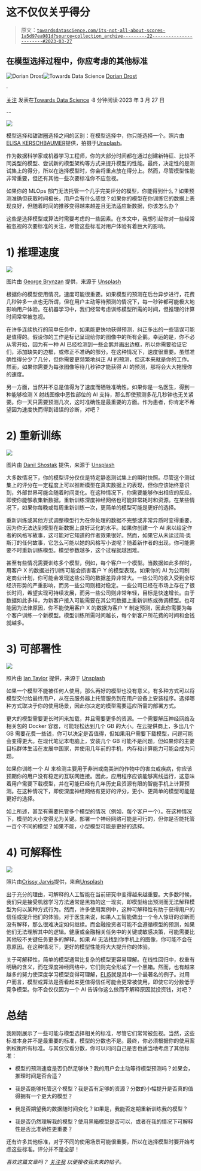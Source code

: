 # 这不仅仅关乎得分

> 原文：[`towardsdatascience.com/its-not-all-about-scores-1a5d97ea981d?source=collection_archive---------22-----------------------#2023-03-27`](https://towardsdatascience.com/its-not-all-about-scores-1a5d97ea981d?source=collection_archive---------22-----------------------#2023-03-27)

## 在模型选择过程中，你应考虑的其他标准

[](https://medium.com/@doriandrost?source=post_page-----1a5d97ea981d--------------------------------)![Dorian Drost](https://medium.com/@doriandrost?source=post_page-----1a5d97ea981d--------------------------------)[](https://towardsdatascience.com/?source=post_page-----1a5d97ea981d--------------------------------)![Towards Data Science](https://towardsdatascience.com/?source=post_page-----1a5d97ea981d--------------------------------) [Dorian Drost](https://medium.com/@doriandrost?source=post_page-----1a5d97ea981d--------------------------------)

·

[关注](https://medium.com/m/signin?actionUrl=https%3A%2F%2Fmedium.com%2F_%2Fsubscribe%2Fuser%2F1d49ea537d1c&operation=register&redirect=https%3A%2F%2Ftowardsdatascience.com%2Fits-not-all-about-scores-1a5d97ea981d&user=Dorian+Drost&userId=1d49ea537d1c&source=post_page-1d49ea537d1c----1a5d97ea981d---------------------post_header-----------) 发表在[Towards Data Science](https://towardsdatascience.com/?source=post_page-----1a5d97ea981d--------------------------------) ·8 分钟阅读·2023 年 3 月 27 日

--

[](https://medium.com/m/signin?actionUrl=https%3A%2F%2Fmedium.com%2F_%2Fbookmark%2Fp%2F1a5d97ea981d&operation=register&redirect=https%3A%2F%2Ftowardsdatascience.com%2Fits-not-all-about-scores-1a5d97ea981d&source=-----1a5d97ea981d---------------------bookmark_footer-----------)![](img/c31db6f4c5aafd7f57312b3f605a67bb.png)

模型选择和甜甜圈选择之间的区别：在模型选择中，你只能选择一个。照片由[ELISA KERSCHBAUMER](https://unsplash.com/@__elisa__?utm_source=medium&utm_medium=referral)提供，拍摄于[Unsplash](https://unsplash.com/?utm_source=medium&utm_medium=referral)。

作为数据科学家或机器学习工程师，你的大部分时间都在通过创建新特征、比较不同类型的模型、尝试新的模型架构等方式来提升模型的性能。最终，决定性的是测试集上的得分，所以在选择模型时，你会将重点放在得分上。然而，尽管模型性能非常重要，但还有其他一些次要标准你不应忽视。

如果你的 MLOps 部门无法托管一个几乎完美评分的模型，你能得到什么？如果预测准确但获取时间极长，用户会有什么感觉？如果你的模型在你训练它的数据上表现良好，但随着时间的推移变得越来越差且无法适应新数据，你该怎么办？

这些是选择模型或算法时需要考虑的一些因素。在本文中，我想引起你对一些经常被忽视的次要标准的关注，尽管这些标准对用户体验有着巨大的影响。

# 1) 推理速度

![](img/056eab5ae327a83dc92ed8358ca22906.png)

图片由 [George Brynzan](https://unsplash.com/@nitros?utm_source=medium&utm_medium=referral) 提供，来源于 [Unsplash](https://unsplash.com/?utm_source=medium&utm_medium=referral)

根据你的模型使用情况，速度可能很重要。如果模型的预测在后台异步进行，花费几秒钟多一点也无所谓，但在用户主动等待预测的情况下，每一秒钟都可能极大地影响用户体验。在机器学习中，我们经常考虑训练模型所需的时间，但推理的计算时间常常被忽视。

在许多连续执行的简单任务中，如果能更快地获得预测，纠正多出的一些错误可能是值得的。假设你的工作是标记呈现给你的图像中的所有企鹅。幸运的是，你不必从零开始，因为有一种 AI 已经检测到一些企鹅并画出边框，所以你需要验证它们，添加缺失的边框，或修正不准确的部分。在这种情况下，速度很重要。虽然准确性得分少了几分，但你需要更频繁地纠正 AI 的预测，但这本来就是你的工作。然而，如果你需要为每张图像等待几秒钟才能获得 AI 的预测，那将会大大拖慢你的速度。

另一方面，当然并不总是值得为了速度而牺牲准确性。如果你是一名医生，得到一种能够检测 X 射线图像中恶性部位的 AI 支持，那么即使预测多花几秒钟也无关紧要。你一天只需要预测几次，这时准确性是最重要的方面。作为患者，你肯定不希望因为速度快而得到错误的诊断，对吧？

# 2) 重新训练

![](img/3c888984071d58b841524535be346e62.png)

图片由 [Danil Shostak](https://unsplash.com/@max010?utm_source=medium&utm_medium=referral) 提供，来源于 [Unsplash](https://unsplash.com/?utm_source=medium&utm_medium=referral)

大多数情况下，你的模型评分仅仅是特定静态测试集上的瞬时快照。尽管这个测试集上的评分在一定程度上可以推断模型在真实数据上的表现，但你应该始终意识到，外部世界可能会随着时间变化。在这种情况下，你需要能够作出相应的反应。即使你能够收集新数据，重新训练深度神经网络也可能非常耗时和资源。在某些情况下，如果你每晚或每周重新训练一次，更简单的模型可能是更好的选择。

重新训练或其他方式调整模型行为在你处理的数据不完整或非常异质时变得重要，因为你无法达到模型在新数据上良好泛化的水平。如果你创建一个 AI 来以给定作者的风格写故事，这可能对它知道的作者效果很好。然而，如果它从未读过简·奥斯汀的任何故事，它怎么可能以她的风格写小说呢？随着新作者的出现，你可能需要不时重新训练模型。模型参数越多，这个过程就越困难。

甚至有些情况需要训练多个模型，例如，每个客户一个模型。当数据如此多样时，用客户 X 的数据进行训练可能会损害客户 Y 的模型表现。如果你的 AI 为公司制定商业计划，你可能会发现这些公司的数据差异非常大。一些公司的收入受到全球经济形势的严重影响，而另一些公司则相对稳定。一些公司已经在市场上存在了很长时间，希望实现可持续发展，而另一些公司则非常年轻，目标是快速增长。由于数据如此多样，为新客户接入可能需要在其公司数据上重新训练或微调模型。也可能因为法律原因，你不能使用客户 X 的数据为客户 Y 制定预测，因此你需要为每个客户训练一个新模型。模型训练所需时间越长，每个新客户所花费的时间和金钱就越多。

# 3) 可部署性

![](img/e2817d99414e7f5d5e19fdd536d02b59.png)

照片由 [Ian Taylor](https://unsplash.com/@carrier_lost?utm_source=medium&utm_medium=referral) 提供，来源于 [Unsplash](https://unsplash.com/?utm_source=medium&utm_medium=referral)

如果一个模型不能被任何人使用，那么再好的模型也没有意义。有多种方式可以将模型交付给最终用户，从在云服务器上托管服务到在用户设备上安装程序。选择哪种方式取决于你的使用场景，因此你决定的模型需要适应所需的部署方式。

更大的模型需要更长时间来加载，并且需要更多的资源。一个需要解压神经网络及相关包的 Docker 容器，可能轻松达到几个 GB 的大小。在云提供商上，多出几个 GB 需要花费一些钱，你可以决定是否值得，但如果用户需要下载模型，问题可能会变得更大。在现代笔记本电脑上，安装几个 GB 可能不是问题，但如果你的主要目标群体生活在发展中国家，并使用几年前的手机，内存和计算能力可能会成为问题。

如果你训练一个 AI 来检测主要用于非洲或南美洲的作物中的害虫或疾病，你应该预期你的用户没有稳定的互联网连接。因此，应用程序应该能够离线运行，这意味着用户需要下载模型，并在可能已经有几年历史且资源有限的智能手机上计算预测。在这种情况下，即使深度神经网络有更好的评分，更小、更简单的模型可能是更好的选择。

如上所述，甚至有需要托管多个模型的情况（例如，每个客户一个）。在这种情况下，模型的大小变得尤为关键。部署一个神经网络可能是可行的，但你是否能托管一百个不同的模型？如果不能，小型模型可能是更好的选择。

# 4) 可解释性

![](img/4d5c958de3c557e4dced1ea93cc03392.png)

照片由[Crissy Jarvis](https://unsplash.com/@crissyjarvis?utm_source=medium&utm_medium=referral)提供，来自[Unsplash](https://unsplash.com/?utm_source=medium&utm_medium=referral)

出于充分的理由，可解释的人工智能在当前研究中变得越来越重要。大多数时候，我们只是接受机器学习方法通常是黑箱的这一现实，即模型给出预测而无法解释模型为何以某种方式行为。然而，许多使用案例中，这种可解释性有助于获得用户的信任或提升他们的体验。对于医生来说，如果人工智能做出一个令人惊讶的诊断而没有解释，那么很难决定如何继续。而金融投资者可能不会遵循模型的预测，如果他们无法理解其中的逻辑。健康或金融相关任务中的关键或敏感决策，可能需要比其他较不关键任务更多的解释。如果 AI 无法找到你手机上的图像，你可能不会在意原因。在这种情况下，更好的模型性能将大大提升你的体验。

关于可解释性，简单的模型通常比复杂的模型更容易理解。在线性回归中，权重有明确的含义，而在深度神经网络中，它们则完全形成了一个黑箱。然而，也有越来越多的努力使深度学习模型变得可理解，[ELI5](https://eli5.readthedocs.io/en/latest/)就是其中一个最著名的例子。对用户而言，模型或算法是否看起来更值得信任可能会更常被使用，即使它的分数低于竞争模型。你不会仅仅因为一个 AI 告诉你这么做而不解释原因就投资钱，对吧？

# 总结

我刚刚展示了一些可能与模型选择相关的标准，尽管它们常常被忽视。当然，这些标准本身并不是最重要的标准，模型的分数也不是。最终，你必须根据你的使用案例权衡所有标准。与其仅仅看分数，你可以问问自己是否也适当地考虑了其他标准：

+   模型的预测速度是否仍然足够快？我的用户会主动等待模型预测吗？如果会，推理时间是否合适？

+   我是否能够托管这个模型？我是否有足够的资源？分数的小幅提升是否真的值得拥有一个更大的模型？

+   我是否期望我的数据随时间变化？如果是，我能否定期重新训练我的模型？

+   我是否仍然理解我的模型？使用黑箱模型是否可以，或者在我的情况下可解释性是否比准确性更重要？

还有许多其他标准，对于不同的使用场景可能很重要，所以在选择模型时要开始考虑这些标准。评分并不是全部！

*喜欢这篇文章吗？* [*关注我*](https://medium.com/@doriandrost) *以便接收我未来的帖子。*
